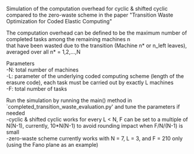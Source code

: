 Simulation of the computation overhead for cyclic & shifted cyclic   
compared to the zero-waste scheme in the paper "Transition Waste Optimization for Coded Elastic Computing"  

The computation overhead can be defined to be the maximum number of completed tasks among the remaining machines n   
that have been wasted due to the transition (Machine n* or n_left leaves), averaged over all n* = 1,2,...,N  

Parameters  
-N: total number of machines  
-L: parameter of the underlying coded computing scheme (length of the erasure code), each task must be carried out by exactly L machines  
-F: total number of tasks  

Run the simulation by running the main() method in `completed_transition_waste_evaluation.py' and tune the parameters if needed  
-cyclic & shifted cyclic works for every L < N, F can be set to a multiple of N(N-1), currently, 10*N(N-1) to avoid rounding impact when F/N/(N-1) is small  
-zero-waste scheme currently works with N = 7, L = 3, and F = 210 only (using the Fano plane as an example)    
